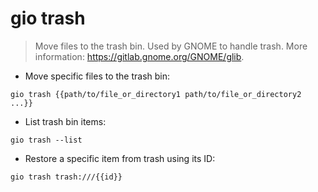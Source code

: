 # gio trash

> Move files to the trash bin.
> Used by GNOME to handle trash.
> More information: <https://gitlab.gnome.org/GNOME/glib>.

- Move specific files to the trash bin:

`gio trash {{path/to/file_or_directory1 path/to/file_or_directory2 ...}}`

- List trash bin items:

`gio trash --list`

- Restore a specific item from trash using its ID:

`gio trash trash:///{{id}}`
